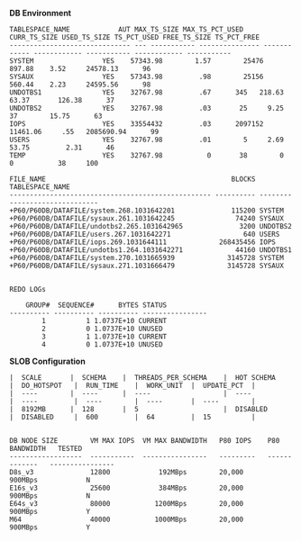 **DB Environment**

    TABLESPACE_NAME 	       AUT MAX_TS_SIZE MAX_TS_PCT_USED CURR_TS_SIZE USED_TS_SIZE TS_PCT_USED FREE_TS_SIZE TS_PCT_FREE
    ------------------------------ --- ----------- --------------- ------------ ------------ ----------- ------------ -----------
    SYSTEM			       YES    57343.98		  1.57	      25476	  897.88	3.52	 24578.13	   96
    SYSAUX			       YES    57343.98		   .98	      25156	  560.44	2.23	 24595.56	   98
    UNDOTBS1		       YES    32767.98		   .67		345	  218.63       63.37	   126.38	   37
    UNDOTBS2		       YES    32767.98		   .03		 25	    9.25	  37	    15.75	   63
    IOPS			       YES    33554432		   .03	    2097152	11461.06	 .55   2085690.94	   99
    USERS			       YES    32767.98		   .01		  5	    2.69       53.75	     2.31	   46
    TEMP			       YES    32767.98		     0		 38	       0	   0	       38	  100

    FILE_NAME                                              BLOCKS TABLESPACE_NAME
    -------------------------------------------------- ---------- ------------------------------
    +P60/P60DB/DATAFILE/system.268.1031642201              115200 SYSTEM
    +P60/P60DB/DATAFILE/sysaux.261.1031642245               74240 SYSAUX
    +P60/P60DB/DATAFILE/undotbs2.265.1031642965              3200 UNDOTBS2
    +P60/P60DB/DATAFILE/users.267.1031642271                  640 USERS
    +P60/P60DB/DATAFILE/iops.269.1031644111             268435456 IOPS
    +P60/P60DB/DATAFILE/undotbs1.264.1031642271             44160 UNDOTBS1
    +P60/P60DB/DATAFILE/system.270.1031665939             3145728 SYSTEM
    +P60/P60DB/DATAFILE/sysaux.271.1031666479             3145728 SYSAUX


    REDO LOGs

        GROUP#  SEQUENCE#      BYTES STATUS
    ---------- ---------- ---------- ----------------
            1          1 1.0737E+10 CURRENT
            2          0 1.0737E+10 UNUSED
            3          1 1.0737E+10 CURRENT
            4          0 1.0737E+10 UNUSED



 **SLOB Configuration**

    |  SCALE       |  SCHEMA    |  THREADS_PER_SCHEMA    |  HOT SCHEMA    |  DO_HOTSPOT   |  RUN_TIME    |  WORK_UNIT  |  UPDATE_PCT  |
    |  ----        |  ----      |  ----                  |  ----          |  ----         |  ----        |  ----       |  ----        |
    |  8192MB      |  128       |  5                     |  DISABLED      |  DISABLED     |  600         |  64         |  15          |


    DB NODE SIZE        VM MAX IOPS  VM MAX BANDWIDTH   P80 IOPS    P80 BANDWIDTH   TESTED
    ------------------  -----------  ----------------   ---------   -------------   ----------------
    D8s_v3              12800            192MBps        20,000      900MBps            N       
    E16s_v3             25600            384MBps        20,000      900MBps            N
    E64s_v3             80000           1200MBps        20,000      900MBps            Y
    M64                 40000           1000MBps        20,000      900MBps            Y

